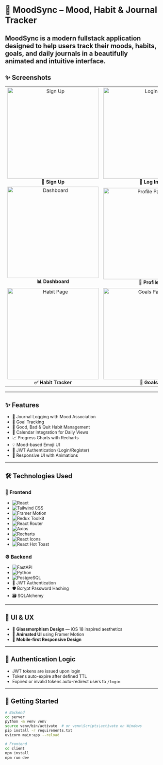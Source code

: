 # 🧠 MoodSync – Mood, Habit & Journal Tracker

MoodSync is a modern fullstack application designed to help users track their **moods**, **habits**, **goals**, and **daily journals** in a beautifully animated and intuitive interface.
---

## ✨ Screenshots
<table align="center"> <tr> <td align="center"> <img src="https://github.com/user-attachments/assets/fb7ec26c-4c93-4a87-a4ba-07060df0f406" width="300" alt="Sign Up" /> <br /><b>📝 Sign Up</b> </td> <td align="center"> <img src="https://github.com/user-attachments/assets/1769624e-228b-499b-a177-397553c3a888" width="300" alt="Login" /> <br /><b>🔐 Log In</b> </td> </tr> <tr> <td align="center"> <img src="https://github.com/user-attachments/assets/b1c73f0d-39c8-4bfd-a50f-e9b427bcefa5" width="300" alt="Dashboard" /> <br /><b>📊 Dashboard</b> </td> <td align="center"> <img src="https://github.com/user-attachments/assets/2847da4a-82d7-4c9e-bd0c-6c0326e05c60" width="300" alt="Profile Page" /> <br /><b>👤 Profile</b> </td> </tr> <tr> <td align="center"> <img src="https://github.com/user-attachments/assets/b38f808f-9d45-4629-96f1-ddf4cc8c7d17" width="300" alt="Habit Page" /> <br /><b>✅ Habit Tracker</b> </td> <td align="center"> <img src="https://github.com/user-attachments/assets/c443d3d7-687a-4c11-8aef-eea15ec79b01" width="300" alt="Goals Page" /> <br /><b>🎯 Goals</b> </td> </tr> </table>

---

## ✨ Features

- 📝 Journal Logging with Mood Association
- 🎯 Goal Tracking
- 🔄 Good, Bad & Quit Habit Management
- 📅 Calendar Integration for Daily Views
- 📈 Progress Charts with Recharts
- 💡 Mood-based Emoji UI
- 🔐 JWT Authentication (Login/Register)
- 🎨 Responsive UI with Animations

---
## 🛠️ Technologies Used


### 🎨 Frontend

- ![React](https://img.shields.io/badge/React-20232A?logo=react&logoColor=61DAFB)
- ![Tailwind CSS](https://img.shields.io/badge/Tailwind_CSS-06B6D4?logo=tailwindcss&logoColor=white)
- ![Framer Motion](https://img.shields.io/badge/Framer_Motion-black?logo=framer&logoColor=white)
- ![Redux Toolkit](https://img.shields.io/badge/Redux_Toolkit-593D88?logo=redux&logoColor=white)
- ![React Router](https://img.shields.io/badge/React_Router-CA4245?logo=react-router&logoColor=white)
- ![Axios](https://img.shields.io/badge/Axios-5A29E4?logo=axios&logoColor=white)
- ![Recharts](https://img.shields.io/badge/Recharts-FF0000?logo=recharts&logoColor=white)
- ![React Icons](https://img.shields.io/badge/React_Icons-61DAFB?logo=react&logoColor=white)
- ![React Hot Toast](https://img.shields.io/badge/Hot_Toast-FF8800?logo=react&logoColor=white)


### ⚙️ Backend

- ![FastAPI](https://img.shields.io/badge/FastAPI-009688?logo=fastapi&logoColor=white)
- ![Python](https://img.shields.io/badge/Python-3776AB?logo=python&logoColor=white)
- ![PostgreSQL](https://img.shields.io/badge/PostgreSQL-4169E1?logo=postgresql&logoColor=white)
- 🔐 JWT Authentication
- 🛡️ Bcrypt Password Hashing
- 🗃️ SQLAlchemy

 ---
## 💎 UI & UX

- 🌌 **Glassmorphism Design** — iOS 18 inspired aesthetics
- 🌠 **Animated UI** using Framer Motion
- 📱 **Mobile-first Responsive Design**

---

## 🔐 Authentication Logic

- JWT tokens are issued upon login
- Tokens auto-expire after defined TTL
- Expired or invalid tokens auto-redirect users to `/login`
  
---
## 🚀 Getting Started

```bash
# Backend
cd server
python -m venv venv
source venv/bin/activate  # or venv\Scripts\activate on Windows
pip install -r requirements.txt
uvicorn main:app --reload

# Frontend
cd client
npm install
npm run dev
